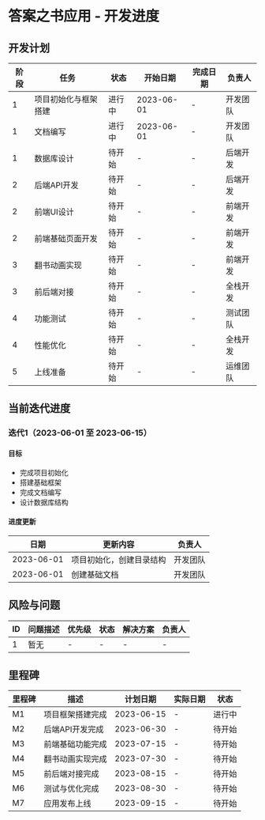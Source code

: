 # 答案之书应用 - 开发进度

## 开发计划

| 阶段 | 任务 | 状态 | 开始日期 | 完成日期 | 负责人 |
|------|------|------|----------|----------|--------|
| 1 | 项目初始化与框架搭建 | 进行中 | 2023-06-01 | - | 开发团队 |
| 1 | 文档编写 | 进行中 | 2023-06-01 | - | 开发团队 |
| 1 | 数据库设计 | 待开始 | - | - | 后端开发 |
| 2 | 后端API开发 | 待开始 | - | - | 后端开发 |
| 2 | 前端UI设计 | 待开始 | - | - | 前端开发 |
| 2 | 前端基础页面开发 | 待开始 | - | - | 前端开发 |
| 3 | 翻书动画实现 | 待开始 | - | - | 前端开发 |
| 3 | 前后端对接 | 待开始 | - | - | 全栈开发 |
| 4 | 功能测试 | 待开始 | - | - | 测试团队 |
| 4 | 性能优化 | 待开始 | - | - | 全栈开发 |
| 5 | 上线准备 | 待开始 | - | - | 运维团队 |

## 当前迭代进度

### 迭代1（2023-06-01 至 2023-06-15）

#### 目标
- 完成项目初始化
- 搭建基础框架
- 完成文档编写
- 设计数据库结构

#### 进度更新

| 日期 | 更新内容 | 负责人 |
|------|----------|--------|
| 2023-06-01 | 项目初始化，创建目录结构 | 开发团队 |
| 2023-06-01 | 创建基础文档 | 开发团队 |

## 风险与问题

| ID | 问题描述 | 优先级 | 状态 | 解决方案 | 负责人 |
|----|----------|--------|------|----------|--------|
| 1 | 暂无 | - | - | - | - |

## 里程碑

| 里程碑 | 描述 | 计划日期 | 实际日期 | 状态 |
|--------|------|----------|----------|------|
| M1 | 项目框架搭建完成 | 2023-06-15 | - | 进行中 |
| M2 | 后端API开发完成 | 2023-06-30 | - | 待开始 |
| M3 | 前端基础功能完成 | 2023-07-15 | - | 待开始 |
| M4 | 翻书动画实现完成 | 2023-07-30 | - | 待开始 |
| M5 | 前后端对接完成 | 2023-08-15 | - | 待开始 |
| M6 | 测试与优化完成 | 2023-08-30 | - | 待开始 |
| M7 | 应用发布上线 | 2023-09-15 | - | 待开始 |